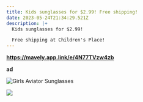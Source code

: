 ```yaml
---
title: Kids sunglasses for $2.99! Free shipping!
date: 2023-05-24T21:34:29.521Z
description: |+
  Kids sunglasses for $2.99! 

  Free shipping at Children's Place!
---
```

**https://mavely.app.link/e/4N77TVzw4zb** 

**ad**

<!--StartFragment-->

![Girls Aviator Sunglasses](https://assets.theplace.com/image/upload/t_plp_img_m,f_auto,q_auto/v1/ecom/assets/products/tcp/3038136/3038136_1142.png)

<!--EndFragment-->

<!--StartFragment-->

![](https://assets.theplace.com/image/upload/t_plp_img_m,f_auto,q_auto/v1/ecom/assets/products/tcp/3039418/3039418_IV.png)

<!--EndFragment-->